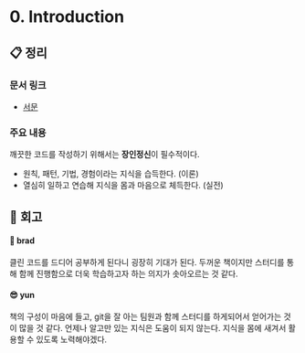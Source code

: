 # 0. Introduction

## :clipboard: 정리

### 문서 링크

- [서문](./heewhy_java.md)

### 주요 내용

깨끗한 코드를 작성하기 위해서는 **장인정신**이 필수적이다.

- 원칙, 패턴, 기법, 경험이라는 지식을 습득한다. (이론)
- 열심히 일하고 연습해 지식을 몸과 마음으로 체득한다. (실전)

## :pray: 회고

#### :bread: brad

클린 코드를 드디어 공부하게 된다니 굉장히 기대가 된다. 두꺼운 책이지만 스터디를 통해 함께 진행함으로 더욱 학습하고자 하는 의지가 솟아오르는 것 같다.

#### :sunglasses: yun

책의 구성이 마음에 들고, git을 잘 아는 팀원과 함께 스터디를 하게되어서 얻어가는 것이 많을 것 같다.
언제나 알고만 있는 지식은 도움이 되지 않는다. 지식을 몸에 새겨서 활용할 수 있도록 노력해야겠다.
